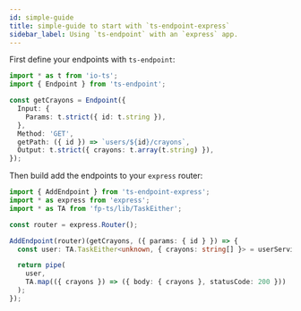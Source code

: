 ```yaml
---
id: simple-guide
title: simple-guide to start with `ts-endpoint-express`
sidebar_label: Using `ts-endpoint` with an `express` app.
---
```


First define your endpoints with `ts-endpoint`:

```ts
import * as t from 'io-ts';
import { Endpoint } from 'ts-endpoint';

const getCrayons = Endpoint({
  Input: {
    Params: t.strict({ id: t.string }),
  },
  Method: 'GET',
  getPath: ({ id }) => `users/${id}/crayons`,
  Output: t.strict({ crayons: t.array(t.string) }),
});
```

Then build add the endpoints to your `express` router:

```ts
import { AddEndpoint } from 'ts-endpoint-express';
import * as express from 'express';
import * as TA from 'fp-ts/lib/TaskEither';

const router = express.Router();

AddEndpoint(router)(getCrayons, ({ params: { id } }) => {
  const user: TA.TaskEither<unknown, { crayons: string[] }> = userService.getByID(id);

  return pipe(
    user,
    TA.map(({ crayons }) => ({ body: { crayons }, statusCode: 200 }))
  );
});
```
